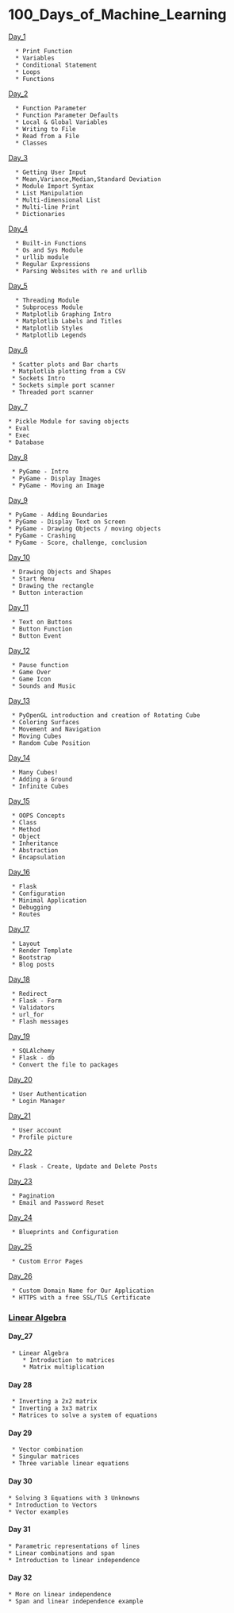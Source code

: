 # 100_Days_of_Machine_Learning

[Day_1](Day_001.md)
```
  * Print Function
  * Variables
  * Conditional Statement
  * Loops
  * Functions
```
[Day_2](Day_002.ipynb)
```
  * Function Parameter
  * Function Parameter Defaults
  * Local & Global Variables
  * Writing to File
  * Read from a File
  * Classes
```
[Day_3](Day_003.ipynb)
```
  * Getting User Input
  * Mean,Variance,Median,Standard Deviation
  * Module Import Syntax
  * List Manipulation
  * Multi-dimensional List
  * Multi-line Print
  * Dictionaries
```
[Day_4](Day_004.ipynb)
```
  * Built-in Functions
  * Os and Sys Module
  * urllib module
  * Regular Expressions
  * Parsing Websites with re and urllib
```
[Day_5](Day_005.ipynb)
```
  * Threading Module
  * Subprocess Module
  * Matplotlib Graphing Intro
  * Matplotlib Labels and Titles
  * Matplotlib Styles
  * Matplotlib Legends
```
[Day_6](Day_006.ipynb)
```
 * Scatter plots and Bar charts
 * Matplotlib plotting from a CSV
 * Sockets Intro
 * Sockets simple port scanner
 * Threaded port scanner
```
[Day_7](Day_007.ipynb)
```
* Pickle Module for saving objects
* Eval
* Exec
* Database
```
[Day_8](Day_008.ipynb)
```
 * PyGame - Intro
 * PyGame - Display Images
 * PyGame - Moving an Image
 ```
 [Day_9](Day_009.ipynb)
 ```
 * PyGame - Adding Boundaries
 * PyGame - Display Text on Screen
 * PyGame - Drawing Objects / moving objects
 * PyGame - Crashing
 * PyGame - Score, challenge, conclusion
 ```
[Day_10](Day_010.ipynb)
```
 * Drawing Objects and Shapes
 * Start Menu
 * Drawing the rectangle
 * Button interaction
```
[Day_11](Day_011.ipynb)
```
 * Text on Buttons
 * Button Function
 * Button Event
```
[Day_12](Day_012.ipynb)
```
 * Pause function 
 * Game Over
 * Game Icon
 * Sounds and Music
```
[Day_13](Day_013.ipynb)
```
 * PyOpenGL introduction and creation of Rotating Cube
 * Coloring Surfaces
 * Movement and Navigation
 * Moving Cubes
 * Random Cube Position
```
[Day_14](Day_014.ipynb)
```
 * Many Cubes!
 * Adding a Ground
 * Infinite Cubes
```
[Day_15](Day_015.ipynb)
```
 * OOPS Concepts
 * Class
 * Method
 * Object
 * Inheritance
 * Abstraction
 * Encapsulation
```
[Day_16](Day_016.py)
```
 * Flask
 * Configuration
 * Minimal Application
 * Debugging
 * Routes
```
[Day_17](Day_017)
```
 * Layout 
 * Render Template
 * Bootstrap
 * Blog posts
```
[Day_18](Day_018)
```
 * Redirect
 * Flask - Form
 * Validators
 * url_for
 * Flash messages
```
[Day_19](Day_019)
```
 * SQLAlchemy 
 * Flask - db
 * Convert the file to packages
```
[Day_20](Day_020)
```
 * User Authentication
 * Login Manager

```
[Day_21](Day_021)

```
 * User account
 * Profile picture
```
[Day_22](Day_022)
```
 * Flask - Create, Update and Delete Posts
```
[Day_23](Day_023)
```
 * Pagination
 * Email and Password Reset
```
[Day_24](Day_024)
```
 * Blueprints and Configuration
```
[Day_25](Day_025)
```
 * Custom Error Pages
```
[Day_26](Day_025)
```
 * Custom Domain Name for Our Application
 * HTTPS with a free SSL/TLS Certificate
```

### [Linear Algebra](https://www.youtube.com/watch?v=xyAuNHPsq-g&list=PLFD0EB975BA0CC1E0&index)

#### Day_27
```
 * Linear Algebra
    * Introduction to matrices
    * Matrix multiplication 
```
#### Day 28
```
 * Inverting a 2x2 matrix 
 * Inverting a 3x3 matrix
 * Matrices to solve a system of equations
```
#### Day 29
```
 * Vector combination
 * Singular matrices
 * Three variable linear equations
```
#### Day 30
```
* Solving 3 Equations with 3 Unknowns
* Introduction to Vectors
* Vector examples
```
#### Day 31
```
* Parametric representations of lines
* Linear combinations and span
* Introduction to linear independence
```
#### Day 32
```
* More on linear independence 
* Span and linear independence example 
```

